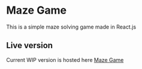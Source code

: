 # Maze Game

This is a simple maze solving game made in React.js

## Live version

Current WIP version is hosted here [Maze Game](https://maze-game.pawelblaszczyk.ct8.pl/)
